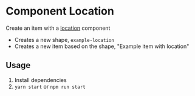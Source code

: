 # Component Location

Create an item with a [location](https://crystallize.com/learn/concepts/pim/component/location) component

- Creates a new shape, `example-location`
- Creates a new item based on the shape, "Example item with location"

## Usage

1. Install dependencies
2. `yarn start` or `npm run start`
